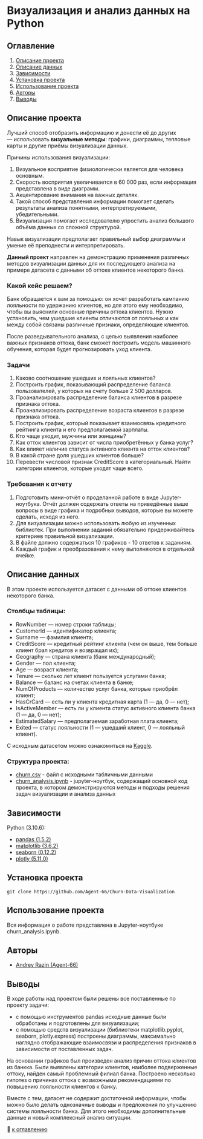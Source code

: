 # Визуализация и анализ данных на Python

## Оглавление

1. [Описание проекта](https://github.com/Agent-66/Churn-Data-Visualization/blob/master/README.md#Описание-проекта)
2. [Описание данных](https://github.com/Agent-66/Churn-Data-Visualization/blob/master/README.md#Описание-данных)
3. [Зависимости](https://github.com/Agent-66/Churn-Data-Visualization/blob/master/README.md#Зависимости)
4. [Установка проекта](https://github.com/Agent-66/Churn-Data-Visualization/blob/master/README.md#Установка-проекта)
5. [Использование проекта](https://github.com/Agent-66/Churn-Data-Visualization/blob/master/README.md#Использование-проекта)
6. [Авторы](https://github.com/Agent-66/Churn-Data-Visualization/blob/master/README.md#Авторы)
7. [Выводы](https://github.com/Agent-66/Churn-Data-Visualization/blob/master/README.md#Выводы)

## Описание проекта

Лучший способ отобразить информацию и донести её до других — использовать **визуальные методы**: графики, диаграммы, тепловые карты и другие приёмы визуализации данных.

Причины использования визуализации:
1. Визуальное восприятие физиологически является для человека основным.
2. Скорость восприятия увеличивается в 60 000 раз, если информация представлена в виде диаграмм.
3. Акцентирование внимания на важных деталях.
4. Такой способ представления информации помогает сделать результаты анализа понятными, интерпретируемыми, убедительными.
5. Визуализация помогает исследователю упростить анализ большого объёма данных со сложной структурой.

Навык визуализации предполагает правильный выбор диаграммы и умение её преподнести и интерпретировать.

**Данный проект** направлен на демонстрацию применения различных методов визуализации данных для их последующего анализа на примере датасета с данными об оттоке клиентов некоторого банка.

### Какой кейс решаем?

Банк обращается к вам за помощью: он хочет разработать кампанию лояльности по удержанию клиентов, но для этого ему необходимо, чтобы вы выяснили основные причины оттока клиентов. Нужно установить, чем ушедшие клиенты отличаются от лояльных и как между собой связаны различные признаки, определяющие клиентов.

После разведывательного анализа, с целью выявления наиболее важных признаков оттока, банк сможет построить модель машинного обучения, которая будет прогнозировать уход клиента.

### Задачи

1. Каково соотношение ушедших и лояльных клиентов?
2. Построить график, показывающий распределение баланса пользователей, у которых на счету больше 2 500 долларов.
3. Проанализировать распределение баланса клиентов в разрезе признака оттока.
4. Проанализировать распределение возраста клиентов в разрезе признака оттока.
5. Построить график, который показывает взаимосвязь кредитного рейтинга клиента и его предполагаемой зарплаты.
6. Кто чаще уходит, мужчины или женщины?
7. Как отток клиентов зависит от числа приобретённых у банка услуг?
8. Как влияет наличие статуса активного клиента на отток клиентов?
9. В какой стране доля ушедших клиентов больше?
10. Перевести числовой признак CreditScore в категориальный. Найти категории клиентов, которые уходят чаще всего.

### Требования к отчету

1. Подготовить мини-отчёт о проделанной работе в виде Jupyter-ноутбука. Отчёт должен содержать ответы на приведённые выше вопросы в виде графика и подробных выводов, которые вы можете сделать, исходя из него.
2. Для визуализации можно использовать любую из изученных библиотек. При выполнении заданий обязательно придерживайтесь критериев правильной визуализации.
3. В файле должно содержаться 10 графиков - 10 ответов к заданиям.
4. Каждый график и преобразования к нему выполняются в отдельной ячейке.

## Описание данных

В этом проекте используется датасет с данными об оттоке клиентов некоторого банка.

### Столбцы таблицы:
* RowNumber — номер строки таблицы; 
* CustomerId — идентификатор клиента;
* Surname — фамилия клиента;
* CreditScore — кредитный рейтинг клиента (чем он выше, тем больше клиент брал кредитов и возвращал их);
* Geography — страна клиента (банк международный);
* Gender — пол клиента;
* Age — возраст клиента;
* Tenure — сколько лет клиент пользуется услугами банка;
* Balance — баланс на счетах клиента в банке;
* NumOfProducts — количество услуг банка, которые приобрёл клиент;
* HasCrCard — есть ли у клиента кредитная карта (1 — да, 0 — нет);
* IsActiveMember — есть ли у клиента статус активного клиента банка (1 — да, 0 — нет);
* EstimatedSalary — предполагаемая заработная плата клиента;
* Exited — статус лояльности (1 — ушедший клиент, 0 — лояльный клиент).

С исходным датасетом можно ознакомиться на [Kaggle](https://www.kaggle.com/mathchi/churn-for-bank-customers).

### Cтруктура проекта:
* [churn.csv](./churn.csv) - файл с исходными табличными данными
* [churn_analysis.ipynb](./churn_analysis.ipynb) - jupyter-ноутбук, содержащий основной код проекта, в котором демонстрируются методы и подходы решения задач визуализации и анализа данных

## Зависимости

Python (3.10.6):
* [pandas (1.5.2)](https://pandas.pydata.org)
* [matplotlib (3.6.2)](https://matplotlib.org)
* [seaborn (0.12.2)](https://seaborn.pydata.org)
* [plotly (5.11.0)](https://plotly.com/python/)

## Установка проекта

```
git clone https://github.com/Agent-66/Churn-Data-Visualization
```

## Использование проекта

Вся информация о работе представлена в Jupyter-ноутбуке churn_analysis.ipynb.

## Авторы

* [Andrey Razin (Agent-66)](https://github.com/Agent-66)

## Выводы

В ходе работы над проектом были решены все поставленные по проекту задачи:
* с помощью инструментов pandas исходные данные были обработаны и подготовлены для визуализации;
* с помощью средств визуализации (библиотеки matplotlib.pyplot, seaborn, plotly.express) построены диаграммы, максимально наглядно отображающие взаимосвязи и распределения признаков в зависимости от поставленных задач.

На основании графиков был произведен анализ причин оттока клиентов из банкка. Были выявлены категории клиентов, наиболее подверженные оттоку, найден самый проблемный филиал банка. Построено несколько гипотез о причинах оттока с возможными рекомендациями по повышению лояльности клиентов к банку. 

Вместе с тем, датасет не содержит достаточной информации, чтобы можно было делать однозначные выводы и предложения по улучшению системы лояльности банка. Для этого необходимы дополнительные данные и новый комплексный анализ ситуации.

:arrow_up_small: [к оглавлению](https://github.com/Agent-66/Churn-Data-Visualization/blob/master/README.md#Оглавление)
